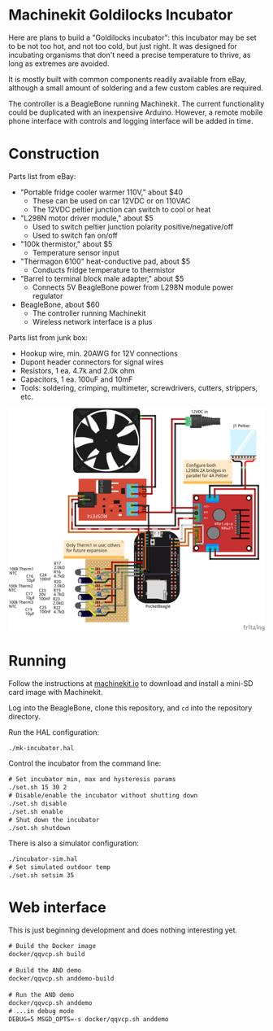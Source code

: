 # Machinekit Goldilocks Incubator

Here are plans to build a "Goldilocks incubator":  this incubator may
be set to be not too hot, and not too cold, but just right.  It was
designed for incubating organisms that don't need a precise
temperature to thrive, as long as extremes are avoided.

It is mostly built with common components readily available from eBay,
although a small amount of soldering and a few custom cables are
required.

The controller is a BeagleBone running Machinekit.  The current
functionality could be duplicated with an inexpensive Arduino.
However, a remote mobile phone interface with controls and logging
interface will be added in time.

# Construction

Parts list from eBay:
- "Portable fridge cooler warmer 110V," about $40
  - These can be used on car 12VDC or on 110VAC
  - The 12VDC peltier junction can switch to cool or heat
- "L298N motor driver module," about $5
  - Used to switch peltier junction polarity positive/negative/off
  - Used to switch fan on/off
- "100k thermistor," about $5
  - Temperature sensor input
- "Thermagon 6100" heat-conductive pad, about $5
  - Conducts fridge temperature to thermistor
- "Barrel to terminal block male adapter," about $5
  - Connects 5V BeagleBone power from L298N module power regulator
- BeagleBone, about $60
  - The controller running Machinekit
  - Wireless network interface is a plus

Parts list from junk box:
- Hookup wire, min. 20AWG for 12V connections
- Dupont header connectors for signal wires
- Resistors, 1 ea. 4.7k and 2.0k ohm
- Capacitors, 1 ea. 100uF and 10mF
- Tools:  soldering, crimping, multimeter, screwdrivers, cutters,
  strippers, etc.

![Goldilocks Incubator](fritzing/incubator.png)

# Running

Follow the instructions at [machinekit.io][machinekit.io] to download
and install a mini-SD card image with Machinekit.

Log into the BeagleBone, clone this repository, and `cd` into the
repository directory.

Run the HAL configuration:

    ./mk-incubator.hal

Control the incubator from the command line:

    # Set incubator min, max and hysteresis params
    ./set.sh 15 30 2
    # Disable/enable the incubator without shutting down
    ./set.sh disable
    ./set.sh enable
    # Shut down the incubator
    ./set.sh shutdown

There is also a simulator configuration:

    ./incubator-sim.hal
    # Set simulated outdoor temp
    ./set.sh setsim 35

[machinekit.io]: http://machinekit.io

# Web interface

This is just beginning development and does nothing interesting yet.

```shell
# Build the Docker image
docker/qqvcp.sh build

# Build the AND demo
docker/qqvcp.sh anddemo-build

# Run the AND demo
docker/qqvcp.sh anddemo
# ...in debug mode
DEBUG=5 MSGD_OPTS=-s docker/qqvcp.sh anddemo
```


[L298_datasheet]: http://www.st.com/content/ccc/resource/technical/document/datasheet/82/cc/3f/39/0a/29/4d/f0/CD00000240.pdf/files/CD00000240.pdf/jcr:content/translations/en.CD00000240.pdf

[config-pin]: https://github.com/beagleboard/bb.org-overlays/tree/master/tools/beaglebone-universal-io
